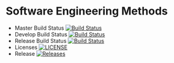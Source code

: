 # Software Engineering Methods
- Master Build Status [![Build Status](https://travis-ci.org/40478645/test.svg?branch=main)](https://travis-ci.org/40478645/test)
- Develop Build Status [![Build Status](https://travis-ci.org/40478645/test.svg?branch=develop)](https://travis-ci.org/40478645/test)
- Release Build Status [![Build Status](https://travis-ci.org/40478645/test.svg?branch=release)](https://travis-ci.org/40478645/test)
- Licenses [![LICENSE](https://img.shields.io/github/license/40478645/test.svg?style=flat-square)](https://github.com/4047864/test/blob/main/LICENSE)
- Release [![Releases](https://img.shields.io/github/release/40478645/test/all.svg?style=flat-square)](https://github.com/40478645/test/releases)